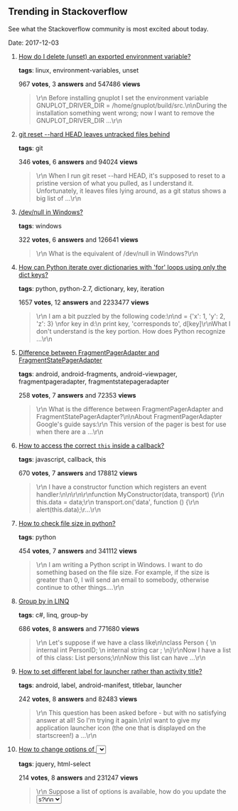 ## Trending in Stackoverflow

See what the Stackoverflow community is most excited about today.

Date: 2017-12-03


1. [How do I delete (unset) an exported environment variable?](https://stackoverflow.com/questions/6877727/how-do-i-delete-unset-an-exported-environment-variable)

    **tags**: linux, environment-variables, unset
            
    967 **votes**, 3 **answers** and 547486 **views**

    > \r\n            Before installing gnuplot I set the environment variable GNUPLOT_DRIVER_DIR = /home/gnuplot/build/src.\n\nDuring the installation something went wrong; now I want to remove the GNUPLOT_DRIVER_DIR ...\r\n        

    
2. [git reset --hard HEAD leaves untracked files behind](https://stackoverflow.com/questions/4327708/git-reset-hard-head-leaves-untracked-files-behind)

    **tags**: git
            
    346 **votes**, 6 **answers** and 94024 **views**

    > \r\n            When I run git reset --hard HEAD, it's supposed to reset to a pristine version of what you pulled, as I understand it.  Unfortunately, it leaves files lying around, as a git status shows a big list of ...\r\n        

    
3. [/dev/null in Windows?](https://stackoverflow.com/questions/313111/dev-null-in-windows)

    **tags**: windows
            
    322 **votes**, 6 **answers** and 126641 **views**

    > \r\n            What is the equivalent of /dev/null in Windows?\r\n        

    
4. [How can Python iterate over dictionaries with 'for' loops using only the dict keys?](https://stackoverflow.com/questions/3294889/how-can-python-iterate-over-dictionaries-with-for-loops-using-only-the-dict-ke)

    **tags**: python, python-2.7, dictionary, key, iteration
            
    1657 **votes**, 12 **answers** and 2233477 **views**

    > \r\n            I am a bit puzzled by the following code:\n\nd = {'x': 1, 'y': 2, 'z': 3} \nfor key in d:\n    print key, 'corresponds to', d[key]\r\nWhat I don't understand is the key portion. How does Python recognize ...\r\n        

    
5. [Difference between FragmentPagerAdapter and FragmentStatePagerAdapter](https://stackoverflow.com/questions/18747975/difference-between-fragmentpageradapter-and-fragmentstatepageradapter)

    **tags**: android, android-fragments, android-viewpager, fragmentpageradapter, fragmentstatepageradapter
            
    258 **votes**, 7 **answers** and 72353 **views**

    > \r\n            What is the difference between FragmentPagerAdapter and FragmentStatePagerAdapter?\n\nAbout FragmentPagerAdapter Google's guide says:\r\n  This version of the pager is best for use when there are a ...\r\n        

    
6. [How to access the correct `this` inside a callback?](https://stackoverflow.com/questions/20279484/how-to-access-the-correct-this-inside-a-callback)

    **tags**: javascript, callback, this
            
    670 **votes**, 7 **answers** and 178812 **views**

    > \r\n            I have a constructor function which registers an event handler:\n\n\r\n\r\nfunction MyConstructor(data, transport) {\r\n    this.data = data;\r\n    transport.on('data', function () {\r\n        alert(this.data);\r...\r\n        

    
7. [How to check file size in python?](https://stackoverflow.com/questions/2104080/how-to-check-file-size-in-python)

    **tags**: python
            
    454 **votes**, 7 **answers** and 341112 **views**

    > \r\n            I am writing a Python script in Windows. I want to do something based on the file size. For example, if the size is greater than 0, I will send an email to somebody, otherwise continue to other things....\r\n        

    
8. [Group by in LINQ](https://stackoverflow.com/questions/7325278/group-by-in-linq)

    **tags**: c#, linq, group-by
            
    686 **votes**, 8 **answers** and 771680 **views**

    > \r\n            Let's suppose if we have a class like\n\nclass Person { \n    internal int PersonID; \n    internal string car  ; \n}\r\nNow I have a list of this class: List<Person> persons;\n\nNow this list can have ...\r\n        

    
9. [How to set different label for launcher rather than activity title?](https://stackoverflow.com/questions/3488664/how-to-set-different-label-for-launcher-rather-than-activity-title)

    **tags**: android, label, android-manifest, titlebar, launcher
            
    242 **votes**, 8 **answers** and 82483 **views**

    > \r\n            This question has been asked before - but with no satisfying answer at all! So I'm trying it again.\n\nI want to give my application launcher icon (the one that is displayed on the startscreen!) a ...\r\n        

    
10. [How to change options of <select> with jQuery?](https://stackoverflow.com/questions/1801499/how-to-change-options-of-select-with-jquery)

    **tags**: jquery, html-select
            
    214 **votes**, 8 **answers** and 231247 **views**

    > \r\n            Suppose a list of options is available, how do you update the <select> with new <option>s?\r\n        

    